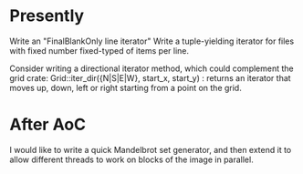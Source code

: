 # Presently
Write an "FinalBlankOnly line iterator"
Write a tuple-yielding iterator for files with fixed number fixed-typed of items per line.

Consider writing a directional iterator method, which could complement the grid crate:
Grid::iter_dir({N|S|E|W}, start_x, start_y) : returns an iterator that moves up, down, left or right starting from a point on the grid.

# After AoC

I would like to write a quick Mandelbrot set generator, 
and then extend it to allow different threads to work 
on blocks of the image in parallel.
